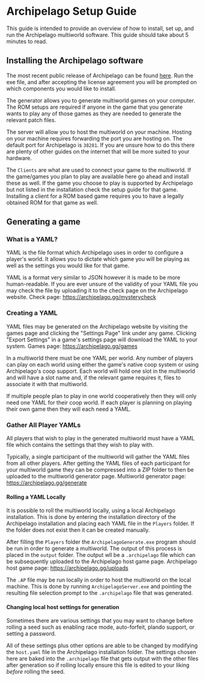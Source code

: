 # Archipelago Setup Guide
This guide is intended to provide an overview of how to install, set up, and run the Archipelago multiworld software. This guide should take about 5 minutes to read.

## Installing the Archipelago software
The most recent public release of Archipelago can be found [here](https://github.com/ArchipelagoMW/Archipelago/releases). Run the exe file, and after accepting the license agreement you will be prompted on which components you would like to install.

The generator allows you to generate multiworld games on your computer. The ROM setups are required if anyone in the game that you generate wants to play any of those games as they are needed to generate the relevant patch files. 

The server will allow you to host the multiworld on your machine. Hosting on your machine requires forwarding the port you are hosting on. The default port for Archipelago is `38281`. If you are unsure how to do this there are plenty of other guides on the internet that will be more suited to your hardware. 

The `Clients` are what are used to connect your game to the multiworld. If the 
game/games you plan to play are available here go ahead and install these as well. If the game you choose to play is supported by Archipelago but not listed in the installation check the setup guide for that game. Installing a client for a ROM based game requires you to have a legally obtained ROM for that game as well.

## Generating a game

### What is a YAML?
YAML is the file format which Archipelago uses in order to configure a player's world. It allows you to dictate which game you will be playing as well as the settings you would like for that game.

YAML is a format very similar to JSON however it is made to be more human-readable. If you are ever unsure of the validity of your YAML file you may check the file by uploading it to the check page on the Archipelago website. Check page: https://archipelago.gg/mysterycheck

### Creating a YAML
YAML files may be generated on the Archipelago website by visiting the games page and clicking the "Settings Page" link under any game. Clicking "Export Settings" in a game's settings page will download the YAML to your system. Games page: https://archipelago.gg/games

In a multiworld there must be one YAML per world. Any number of players can play on each world using either the game's native coop system or using Archipelago's coop support. Each world will hold one slot in the multiworld and will have a slot name and, if the relevant game requires it, files to associate it with that multiworld. 

If multiple people plan to play in one world cooperatively then they will only need one YAML for their coop world. If each player is planning on playing their own game then they will each need a YAML.

### Gather All Player YAMLs
All players that wish to play in the generated multiworld must have a YAML file which contains the settings that they wish to play with.

Typically, a single participant of the multiworld will gather the YAML files from all other players. After getting the YAML files of each participant for your multiworld game they can be compressed into a ZIP folder to then be uploaded to the multiworld generator page. Multiworld generator page: https://archipelago.gg/generate

#### Rolling a YAML Locally

It is possible to roll the multiworld locally, using a local Archipelago installation. This is done by entering the installation directory of the Archipelago installation and placing each YAML file in the `Players` folder. If the folder does not exist then it can be created manually.

After filling the `Players` folder the `ArchipelagoGenerate.exe` program should be run in order to generate a multiworld. The output of this process is placed in the `output` folder. The output wll be a `.archipelago` file which can be subsequently uploaded to the Archipelago host game page. Archipelago host game page: https://archipelago.gg/uploads

The `.AP` file may be run locally in order to host the multiworld on the local machine. This is done by running `ArchipelagoServer.exe` and pointing the resulting file selection prompt to the `.archipelago` file that was generated.

#### Changing local host settings for generation
Sometimes there are various settings that you may want to change before rolling a seed such as enabling race mode, auto-forfeit, plando support, or setting a password. 

All of these settings plus other options are able to be changed by modifying the `host.yaml` file in the Archipelago installation folder. The settings chosen here are baked into the `.archipelago` file that gets output with the other files after generation so if rolling locally ensure this file is edited to your liking *before* rolling the seed.
